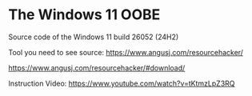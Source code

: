 # The Windows 11 OOBE

Source code of the Windows 11 build 26052 (24H2)

Tool you need to see source:
https://www.angusj.com/resourcehacker/

https://www.angusj.com/resourcehacker/#download/

Instruction Video:
https://www.youtube.com/watch?v=tKtmzLpZ3RQ
